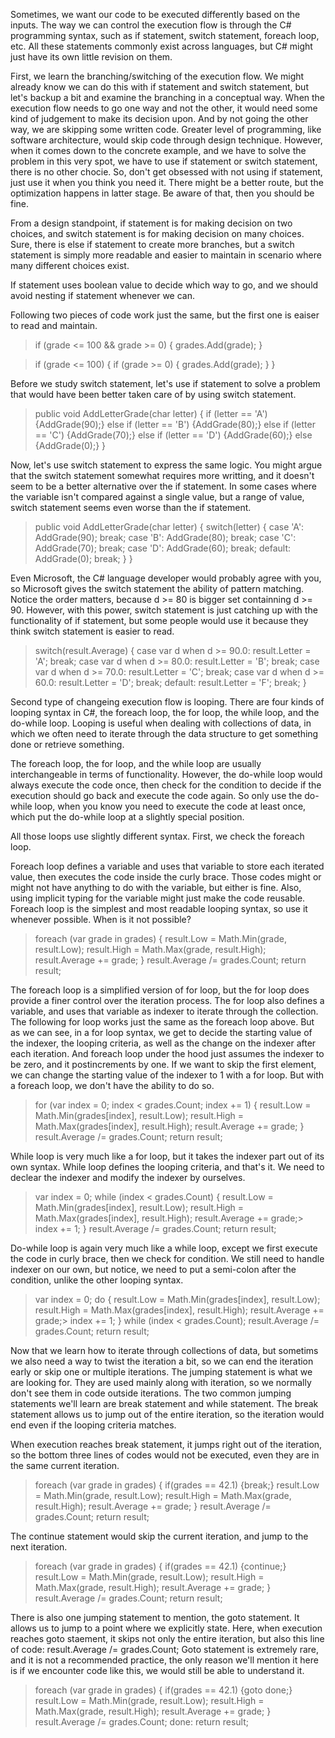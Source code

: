 Sometimes, we want our code to be executed differently based on the inputs. The way we can control the execution flow is through the C# programming syntax, such as if statement, switch statement, foreach loop, etc. All these statements commonly exist across languages, but C# might just have its own little revision on them.

First, we learn the branching/switching of the execution flow. We might already know we can do this with if statement and switch statement, but let's backup a bit and examine the branching in a conceptual way. When the execution flow needs to go one way and not the other, it would need some kind of judgement to make its decision upon. And by not going the other way, we are skipping some written code. Greater level of programming, like software architecture, would skip code through design technique. However, when it comes down to the concrete example, and we have to solve the problem in this very spot, we have to use if statement or switch statement, there is no other chocie. So, don't get obsessed with not using if statement, just use it when you think you need it. There might be a better route, but the optimization happens in latter stage. Be aware of that, then you should be fine.

From a design standpoint, if statement is for making decision on two choices, and switch statement is for making decision on many choices. Sure, there is else if statement to create more branches, but a switch statement is simply more readable and easier to maintain in scenario where many different choices exist.

If statement uses boolean value to decide which way to go, and we should avoid nesting if statement whenever we can.

Following two pieces of code work just the same, but the first one is eaiser to read and maintain.

>if (grade <= 100 && grade >= 0)
>{
>	grades.Add(grade);
>}

>if (grade <= 100)
>{
>	if (grade >= 0)
>	{
>		grades.Add(grade);
>	}
>}

Before we study switch statement, let's use if statement to solve a problem that would have been better taken care of by using switch statement.

>public void AddLetterGrade(char letter)
>{
>	if (letter == 'A')
>	{AddGrade(90);}
>	else if (letter == 'B')
>	{AddGrade(80);}
>	else if (letter == 'C')
>	{AddGrade(70);}
>	else if (letter == 'D')
>	{AddGrade(60);}
>	else {AddGrade(0);}
>}

Now, let's use switch statement to express the same logic. You might argue that the switch statement somewhat requires more writting, and it doesn't seem to be a better alternative over the if statement. In some cases where the variable isn't compared against a single value, but a range of value, switch statement seems even worse than the if statement.

>public void AddLetterGrade(char letter)
>{
>	switch(letter)
>	{
>		case 'A':
>			AddGrade(90);
>			break;
>		case 'B':
>			AddGrade(80);
>			break;
>		case 'C':
>			AddGrade(70);
>			break;
>		case 'D':
>			AddGrade(60);
>			break;
>		default:
>			AddGrade(0);
>			break;
>	}
>}

Even Microsoft, the C# language developer would probably agree with you, so Microsoft gives the switch statement the ability of pattern matching. Notice the order matters, because d >= 80 is bigger set containning d >= 90. However, with this power, switch statement is just catching up with the functionality of if statement, but some people would use it because they think switch statement is easier to read.

>switch(result.Average)
>{
>	case var d when d >= 90.0:
>		result.Letter = 'A';
>		break;
>	case var d when d >= 80.0:
>		result.Letter = 'B';
>		break;
>	case var d when d >= 70.0:
>		result.Letter = 'C';
>		break;
>	case var d when d >= 60.0:
>		result.Letter = 'D';
>		break;
>	default:
>		result.Letter = 'F';
>		break;
>}



Second type of changeing execution flow is looping. There are four kinds of looping syntax in C#, the foreach loop, the for loop, the while loop, and the do-while loop. Looping is useful when dealing with collections of data, in which we often need to iterate through the data structure to get something done or retrieve something.

The foreach loop, the for loop, and the while loop are usually interchangeable in terms of functionality. However, the do-while loop would always execute the code once, then check for the condition to decide if the execution should go back and execute the code again. So only use the do-while loop, when you know you need to execute the code at least once, which put the do-while loop at a slightly special position.

All those loops use slightly different syntax. First, we check the foreach loop.

Foreach loop defines a variable and uses that variable to store each iterated value, then executes the code inside the curly brace. Those codes might or might not have anything to do with the variable, but either is fine. Also, using implicit typing for the variable might just make the code reusable. Foreach loop is the simplest and most readable looping syntax, so use it whenever possible. When is it not possible? 

>foreach (var grade in grades)
>{
>	result.Low = Math.Min(grade, result.Low);
>	result.High = Math.Max(grade, result.High);
>	result.Average += grade;
>}
>result.Average /= grades.Count;
>return result;

The foreach loop is a simplified version of for loop, but the for loop does provide a finer control over the iteration process. The for loop also defines a variable, and uses that variable as indexer to iterate through the collection. The following for loop works just the same as the foreach loop above. But as we can see, in a for loop syntax, we get to decide the starting value of the indexer, the looping criteria, as well as the change on the indexer after each iteration. And foreach loop under the hood just assumes the indexer to be zero, and it postincrements by one. If we want to skip the first element, we can change the starting value of the indexer to 1 with a for loop. But with a foreach loop, we don't have the ability to do so.

>for (var index = 0; index < grades.Count; index += 1)
>{
>	result.Low = Math.Min(grades[index], result.Low);
>	result.High = Math.Max(grades[index], result.High);
>	result.Average += grade;
>}
  result.Average /= grades.Count;
>return result;

While loop is very much like a for loop, but it takes the indexer part out of its own syntax. While loop defines the looping criteria, and that's it. We need to declear the indexer and modify the indexer by ourselves.

>var index = 0;
>while (index < grades.Count)
>{
>	result.Low = Math.Min(grades[index], result.Low);
>	result.High = Math.Max(grades[index], result.High);
>	result.Average += grade;>
>	index += 1;
>}
  result.Average /= grades.Count;
>return result;

Do-while loop is again very much like a while loop, except we first execute the code in curly brace, then we check for condition. We still need to handle indexer on our own, but notice, we need to put a semi-colon after the condition, unlike the other looping syntax.

>var index = 0;
>do
>{
>	result.Low = Math.Min(grades[index], result.Low);
>	result.High = Math.Max(grades[index], result.High);
>	result.Average += grade;>
>	index += 1;
>} while (index < grades.Count);
  result.Average /= grades.Count;
>return result;

Now that we learn how to iterate through collections of data, but sometims we also need a way to twist the iteration a bit, so we can end the iteration early or skip one or multiple iterations. The jumping statement is what we are looking for. They are used mainly along with iteration, so we normally don't see them in code outside iterations.
The two common jumping statements we'll learn are break statement and while statement. The break statement allows us to jump out of the entire iteration, so the iteration would end even if the looping criteria matches.

When execution reaches break statement, it jumps right out of the iteration, so the bottom three lines of codes would not be executed, even they are in the same current iteration.

>foreach (var grade in grades)
>{
>	if(grades == 42.1)
>	{break;}
>	result.Low = Math.Min(grade, result.Low);
>	result.High = Math.Max(grade, result.High);
>	result.Average += grade;
>}
>result.Average /= grades.Count;
>return result;

The continue statement would skip the current iteration, and jump to the next iteration.

>foreach (var grade in grades)
>{
>	if(grades == 42.1)
>	{continue;}
>	result.Low = Math.Min(grade, result.Low);
>	result.High = Math.Max(grade, result.High);
>	result.Average += grade;
>}
>result.Average /= grades.Count;
>return result;

There is also one jumping statement to mention, the goto statement. It allows us to jump to a point where we explicitly state. Here, when execution reaches goto staement, it skips not only the entire iteration, but also this line of code: result.Average /= grades.Count;
Goto statement is extremely rare, and it is not a recommended practice, the only reason we'll mention it here is if we encounter code like this, we would still be able to understand it.

>foreach (var grade in grades)
>{
>	if(grades == 42.1)
>	{goto done;}
>	result.Low = Math.Min(grade, result.Low);
>	result.High = Math.Max(grade, result.High);
>	result.Average += grade;
>}
>result.Average /= grades.Count;
>done:
>return result;